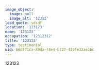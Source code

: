 ```yaml
---
image_object:
  image: null
  image_alt: '12312'
lead_quote: sdsdf
location: '123123'
name: '123123'
occupation: '12312312'
title: '123123'
type: testimonial
uid: 66df71ca-89da-48e4-b727-439fe32ae3bc
---
```

123123